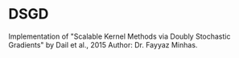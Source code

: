 # DSGD
Implementation of "Scalable Kernel Methods via Doubly Stochastic Gradients" by Dail et al., 2015 Author: Dr. Fayyaz Minhas.
